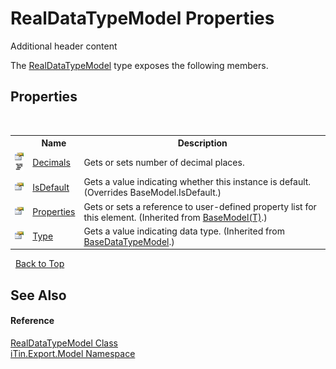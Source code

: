 # RealDataTypeModel Properties
Additional header content 

The <a href="T_iTin_Export_Model_RealDataTypeModel">RealDataTypeModel</a> type exposes the following members.


## Properties
&nbsp;<table><tr><th></th><th>Name</th><th>Description</th></tr><tr><td>![Public property](media/pubproperty.gif "Public property")![Code example](media/CodeExample.png "Code example")</td><td><a href="P_iTin_Export_Model_RealDataTypeModel_Decimals">Decimals</a></td><td>
Gets or sets number of decimal places.</td></tr><tr><td>![Public property](media/pubproperty.gif "Public property")</td><td><a href="P_iTin_Export_Model_RealDataTypeModel_IsDefault">IsDefault</a></td><td>
Gets a value indicating whether this instance is default.
 (Overrides BaseModel.IsDefault.)</td></tr><tr><td>![Public property](media/pubproperty.gif "Public property")</td><td><a href="P_iTin_Export_Model_BaseModel_1_Properties">Properties</a></td><td>
Gets or sets a reference to user-defined property list for this element.
 (Inherited from <a href="T_iTin_Export_Model_BaseModel_1">BaseModel(T)</a>.)</td></tr><tr><td>![Public property](media/pubproperty.gif "Public property")</td><td><a href="P_iTin_Export_Model_BaseDataTypeModel_Type">Type</a></td><td>
Gets a value indicating data type.
 (Inherited from <a href="T_iTin_Export_Model_BaseDataTypeModel">BaseDataTypeModel</a>.)</td></tr></table>&nbsp;
<a href="#realdatatypemodel-properties">Back to Top</a>

## See Also


#### Reference
<a href="T_iTin_Export_Model_RealDataTypeModel">RealDataTypeModel Class</a><br /><a href="N_iTin_Export_Model">iTin.Export.Model Namespace</a><br />